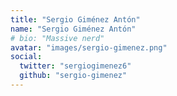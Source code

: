 ```yaml
---
title: "Sergio Giménez Antón"
name: "Sergio Giménez Antón"
# bio: "Massive nerd"
avatar: "images/sergio-gimenez.png"
social:
  twitter: "sergiogimenez6"
  github: "sergio-gimenez"
---
```

